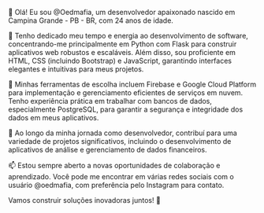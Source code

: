 👋 Olá! Eu sou @Oedmafia, um desenvolvedor apaixonado nascido em Campina Grande - PB - BR, com 24 anos de idade.

👀 Tenho dedicado meu tempo e energia ao desenvolvimento de software, concentrando-me principalmente em Python com Flask para construir aplicativos web robustos e escaláveis. Além disso, sou proficiente em HTML, CSS (incluindo Bootstrap) e JavaScript, garantindo interfaces elegantes e intuitivas para meus projetos.

🔧 Minhas ferramentas de escolha incluem Firebase e Google Cloud Platform para implementação e gerenciamento eficientes de serviços em nuvem. Tenho experiência prática em trabalhar com bancos de dados, especialmente PostgreSQL, para garantir a segurança e integridade dos dados em meus aplicativos.

💼 Ao longo da minha jornada como desenvolvedor, contribuí para uma variedade de projetos significativos, incluindo o desenvolvimento de aplicativos de análise e gerenciamento de dados financeiros.

📫 Estou sempre aberto a novas oportunidades de colaboração e aprendizado. Você pode me encontrar em várias redes sociais com o usuário @oedmafia, com preferência pelo Instagram para contato.

Vamos construir soluções inovadoras juntos! 🚀
